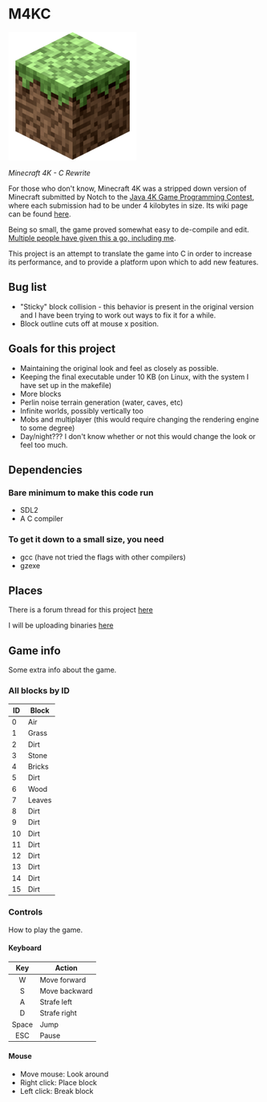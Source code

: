 # M4KC

![Grass block icon](icon.png)

*Minecraft 4K - C Rewrite*

For those who don't know, Minecraft 4K was a stripped down version of Minecraft submitted by Notch to the [Java 4K Game Programming Contest](https://en.wikipedia.org/wiki/Java_4K_Game_Programming_Contest), where each submission had to be under 4 kilobytes in size. Its wiki page can be found [here](https://minecraft.fandom.com/wiki/Minecraft_4k).

Being so small, the game proved somewhat easy to de-compile and edit. [Multiple people have given this a go, including me](https://www.minecraftforum.net/forums/mapping-and-modding-java-edition/minecraft-mods/1290821-minecraft-4k-improved-by-crunchycat-download-now).

This project is an attempt to translate the game into C in order to increase its performance, and to provide a platform upon which to add new features.

## Bug list

* "Sticky" block collision - this behavior is present in the original version and I have been trying to work out ways to fix it for a while.
* Block outline cuts off at mouse x position.

## Goals for this project

* Maintaining the original look and feel as closely as possible.
* Keeping the final executable under 10 KB (on Linux, with the system I have set up in the makefile)
* More blocks
* Perlin noise terrain generation (water, caves, etc)
* Infinite worlds, possibly vertically too
* Mobs and multiplayer (this would require changing the rendering engine to some degree)
* Day/night??? I don't know whether or not this would change the look or feel too much.

## Dependencies

### Bare minimum to make this code run
* SDL2
* A C compiler

### To get it down to a small size, you need
* gcc (have not tried the flags with other compilers)
* gzexe

## Places

There is a forum thread for this project [here](https://www.minecraftforum.net/forums/mapping-and-modding-java-edition/minecraft-mods/3081789-minecraft-4k-c-rewrite)

I will be uploading binaries [here](https://holanet.xyz/soft/m4kc/)

## Game info

Some extra info about the game.

### All blocks by ID
 ID | Block
----|--------
  0 | Air
  1 | Grass
  2 | Dirt
  3 | Stone
  4 | Bricks
  5 | Dirt
  6 | Wood
  7 | Leaves
  8 | Dirt
  9 | Dirt
 10 | Dirt
 11 | Dirt
 12 | Dirt
 13 | Dirt
 14 | Dirt
 15 | Dirt

### Controls
How to play the game.

#### Keyboard
  Key  |    Action
:-----:|---------------
   W   | Move forward
   S   | Move backward
   A   | Strafe left
   D   | Strafe right
 Space | Jump
  ESC  | Pause

#### Mouse
* Move mouse: Look around
* Right click: Place block
* Left click: Break block
